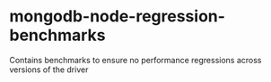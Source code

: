 mongodb-node-regression-benchmarks
==================================

Contains benchmarks to ensure no performance regressions across versions of the driver